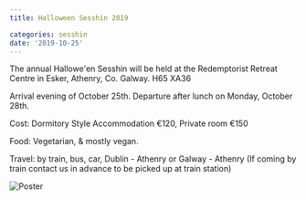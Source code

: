 ```yaml
---
title: Halloween Sesshin 2019

categories: sesshin
date: '2019-10-25'
---
```


The annual Hallowe'en Sesshin will be held at the Redemptorist Retreat Centre in Esker, Athenry, Co. Galway. H65 XA36

Arrival evening of October 25th. Departure after lunch on Monday, October 28th.

Cost: Dormitory Style Accommodation €120, Private room €150

Food: Vegetarian, & mostly vegan. 

Travel: by train, bus, car, Dublin - Athenry or Galway - Athenry
(If coming by train contact us in advance to be picked up at train station)

![Poster](http://www.zenireland.com/img/Poster_Halloween_2019-edited.jpg)
